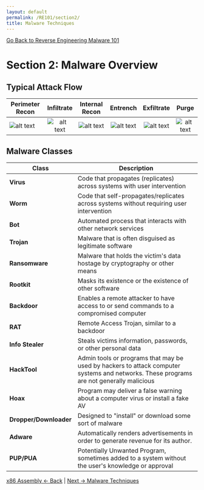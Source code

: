 ```yaml
---
layout: default
permalink: /RE101/section2/
title: Malware Techniques
---
```

[Go Back to Reverse Engineering Malware 101](https://securedorg.github.io/RE101/)

# Section 2: Malware Overview #

## Typical Attack Flow ##

| Perimeter Recon | Infiltrate | Internal Recon | Entrench | Exfiltrate | Purge |
| ------------ |:------------:|:------------:|:------------:|:------------:|:------------:|
| ![alt text](https://securedorg.github.io/images/rightarrow.png) | ![alt text](https://securedorg.github.io/images/rightarrow.png) | ![alt text](https://securedorg.github.io/images/rightarrow.png) | ![alt text](https://securedorg.github.io/images/rightarrow.png) | ![alt text](https://securedorg.github.io/images/rightarrow.png) | ![alt text](https://securedorg.github.io/images/rightarrow.png) |


## Malware Classes

| Class | Description |
| --- | --- |
| **Virus** | Code that propagates (replicates) across systems with user intervention |
| **Worm** | Code that self-propagates/replicates across systems without requiring user intervention |
| **Bot** | Automated process that interacts with other network services |
| **Trojan** | Malware that is often disguised as legitimate software |
| **Ransomware** | Malware that holds the victim's data hostage by cryptography or other means |
| **Rootkit** | Masks its existence or the existence of other software |
| **Backdoor** | Enables a remote attacker to have access to or send commands to a compromised computer |
| **RAT** | Remote Access Trojan, similar to a backdoor |
| **Info Stealer** | Steals victims information, passwords, or other personal data |
| **HackTool** | Admin tools or programs that may be used by hackers to attack computer systems and networks. These programs are not generally malicious |
| **Hoax** | Program may deliver a false warning about a computer virus or install a fake AV |
| **Dropper/Downloader** | Designed to "install" or download some sort of malware |
| **Adware** | Automatically renders advertisements in order to generate revenue for its author.|
| **PUP/PUA** | Potentially Unwanted Program, sometimes added to a system without the user's knowledge or approval |


[x86 Assembly <- Back](https://securedorg.github.io/RE101/section1.3) | [Next -> Malware Techniques](https://securedorg.github.io/RE101/section2.1)
